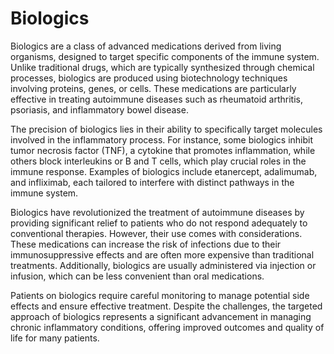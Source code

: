 [//]: # (
source: gpt-40
treats: rheumatoid arthritis, psoriasis, inflammatory bowel disease
tags: biologics medications
)

# Biologics

Biologics are a class of advanced medications derived from living organisms, designed to target specific components of the immune system. Unlike traditional drugs, which are typically synthesized through chemical processes, biologics are produced using biotechnology techniques involving proteins, genes, or cells. These medications are particularly effective in treating autoimmune diseases such as rheumatoid arthritis, psoriasis, and inflammatory bowel disease.

The precision of biologics lies in their ability to specifically target molecules involved in the inflammatory process. For instance, some biologics inhibit tumor necrosis factor (TNF), a cytokine that promotes inflammation, while others block interleukins or B and T cells, which play crucial roles in the immune response. Examples of biologics include etanercept, adalimumab, and infliximab, each tailored to interfere with distinct pathways in the immune system.

Biologics have revolutionized the treatment of autoimmune diseases by providing significant relief to patients who do not respond adequately to conventional therapies. However, their use comes with considerations. These medications can increase the risk of infections due to their immunosuppressive effects and are often more expensive than traditional treatments. Additionally, biologics are usually administered via injection or infusion, which can be less convenient than oral medications.

Patients on biologics require careful monitoring to manage potential side effects and ensure effective treatment. Despite the challenges, the targeted approach of biologics represents a significant advancement in managing chronic inflammatory conditions, offering improved outcomes and quality of life for many patients.